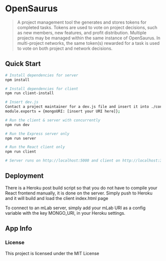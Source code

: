 # OpenSaurus

> A project management tool the generates and stores tokens for completed tasks. Tokens are used to vote on project decisions, such as new members, new features, and profit distribution. Multiple projects may be managed within the same instance of OpenSaurus. In multi-project networks, the same token(s) rewarded for a task is used to vote on both project and network decisions.

## Quick Start

```bash
# Install dependencies for server
npm install

# Install dependencies for client
npm run client-install

# Insert dev.js
Contact a project maintainer for a dev.js file and insert it into ./config or create your own.
module.exports = {mongoURI: [insert your URI here]};

# Run the client & server with concurrently
npm run dev

# Run the Express server only
npm run server

# Run the React client only
npm run client

# Server runs on http://localhost:5000 and client on http://localhost:3000
```

## Deployment

There is a Heroku post build script so that you do not have to compile your React frontend manually, it is done on the server. Simply push to Heroku and it will build and load the client index.html page

To connect to an mLab server, simply add your mLab URI as a config variable with the key MONGO_URI, in your Heroku settings. 

## App Info

### License

This project is licensed under the MIT License
